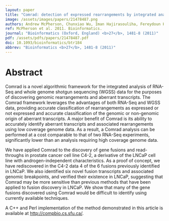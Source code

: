 ```yaml
---
layout: paper
title: "Comrad: detection of expressed rearrangements by integrated analysis of RNA-Seq and low coverage genome sequence data."
image: /assets/images/papers/21478487.png
authors: Andrew McPherson, Chunxiao Wu, Iman Hajirasouliha, Fereydoun Hormozdiari, Faraz Hach, Anna Lapuk, Stanislav Volik, Sohrab Shah, Colin Collins, S Cenk Sahinalp
ref: McPherson et al. 2011. Bioinformatics.
journal: "Bioinformatics (Oxford, England) <b>27</b>, 1481-8 (2011)"
pdf: /assets/pdfs/papers/21478487.pdf
doi: 10.1093/bioinformatics/btr184
abbrev: "Bioinformatics <b>27</b>, 1481-8 (2011)"
---
```


# Abstract

Comrad is a novel algorithmic framework for the integrated analysis of RNA-Seq and whole genome shotgun sequencing (WGSS) data for the purposes of discovering genomic rearrangements and aberrant transcripts. The Comrad framework leverages the advantages of both RNA-Seq and WGSS data, providing accurate classification of rearrangements as expressed or not expressed and accurate classification of the genomic or non-genomic origin of aberrant transcripts. A major benefit of Comrad is its ability to accurately identify aberrant transcripts and associated rearrangements using low coverage genome data. As a result, a Comrad analysis can be performed at a cost comparable to that of two RNA-Seq experiments, significantly lower than an analysis requiring high coverage genome data.

We have applied Comrad to the discovery of gene fusions and read-throughs in prostate cancer cell line C4-2, a derivative of the LNCaP cell line with androgen-independent characteristics. As a proof of concept, we have rediscovered in the C4-2 data 4 of the 6 fusions previously identified in LNCaP. We also identified six novel fusion transcripts and associated genomic breakpoints, and verified their existence in LNCaP, suggesting that Comrad may be more sensitive than previous methods that have been applied to fusion discovery in LNCaP. We show that many of the gene fusions discovered using Comrad would be difficult to identify using currently available techniques.

A C++ and Perl implementation of the method demonstrated in this article is available at http://compbio.cs.sfu.ca/.

